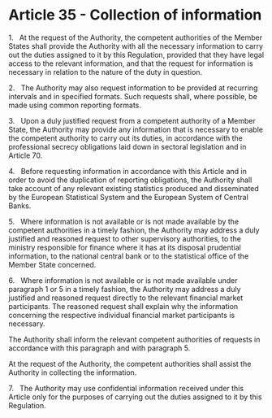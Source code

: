 # Article 35 - Collection of information


1.   At the request of the Authority, the competent authorities of the Member States shall provide the Authority with all the necessary information to carry out the duties assigned to it by this Regulation, provided that they have legal access to the relevant information, and that the request for information is necessary in relation to the nature of the duty in question.

2.   The Authority may also request information to be provided at recurring intervals and in specified formats. Such requests shall, where possible, be made using common reporting formats.

3.   Upon a duly justified request from a competent authority of a Member State, the Authority may provide any information that is necessary to enable the competent authority to carry out its duties, in accordance with the professional secrecy obligations laid down in sectoral legislation and in Article 70.

4.   Before requesting information in accordance with this Article and in order to avoid the duplication of reporting obligations, the Authority shall take account of any relevant existing statistics produced and disseminated by the European Statistical System and the European System of Central Banks.

5.   Where information is not available or is not made available by the competent authorities in a timely fashion, the Authority may address a duly justified and reasoned request to other supervisory authorities, to the ministry responsible for finance where it has at its disposal prudential information, to the national central bank or to the statistical office of the Member State concerned.

6.   Where information is not available or is not made available under paragraph 1 or 5 in a timely fashion, the Authority may address a duly justified and reasoned request directly to the relevant financial market participants. The reasoned request shall explain why the information concerning the respective individual financial market participants is necessary.

The Authority shall inform the relevant competent authorities of requests in accordance with this paragraph and with paragraph 5.

At the request of the Authority, the competent authorities shall assist the Authority in collecting the information.

7.   The Authority may use confidential information received under this Article only for the purposes of carrying out the duties assigned to it by this Regulation.

